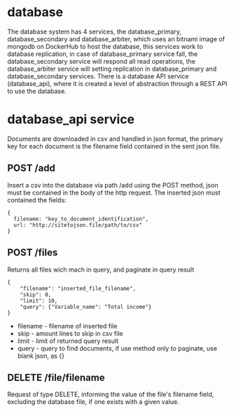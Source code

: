 # database

The database system has 4 services, the database_primary, database_secondary and database_arbiter, which uses an bitnami image of mongodb on DockerHub to host the database, this services work to database replication, in case of database_primary service fall, the database_secondary service will respond all read operations, the database_arbiter service will setting replication in database_primary and database_secondary services. There is a database API service (database_api), where it is created a level of abstraction through a REST API to use the database.

# database_api service
Documents are downloaded in csv and handled in json format, the primary key for each document is the filename field contained in the sent json file.
## POST /add
Insert a csv into the database via path /add using the POST method, json must be contained in the body of the http request.
The inserted json must contained the fields: 
```
{
  filename: "key_to_document_identification",
  url: "http://sitetojson.file/path/to/csv"
}
```
## POST /files
Returns all files wich mach in query, and paginate in query result
```
{
	"filename": "inserted_file_filename",
	"skip": 0,
	"limit": 10,
	"query": {"Variable_name": "Total income"}
}
```
* filename - filename of inserted file
* skip - amount lines to skip in csv file
* limit - limit of returned query result
* query - query to find documents, if use method only to paginate, use blank json, as {}

## DELETE /file/filename
Request of type DELETE, informing the value of the file's filename field, excluding the database file, if one exists with a given value.
